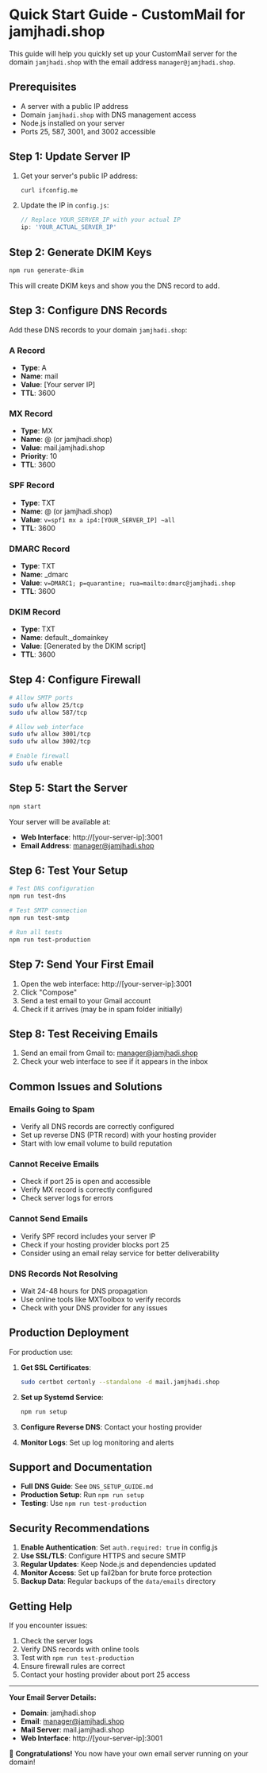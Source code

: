 # Quick Start Guide - CustomMail for jamjhadi.shop

This guide will help you quickly set up your CustomMail server for the domain `jamjhadi.shop` with the email address `manager@jamjhadi.shop`.

## Prerequisites

- A server with a public IP address
- Domain `jamjhadi.shop` with DNS management access
- Node.js installed on your server
- Ports 25, 587, 3001, and 3002 accessible

## Step 1: Update Server IP

1. Get your server's public IP address:
   ```bash
   curl ifconfig.me
   ```

2. Update the IP in `config.js`:
   ```javascript
   // Replace YOUR_SERVER_IP with your actual IP
   ip: 'YOUR_ACTUAL_SERVER_IP'
   ```

## Step 2: Generate DKIM Keys

```bash
npm run generate-dkim
```

This will create DKIM keys and show you the DNS record to add.

## Step 3: Configure DNS Records

Add these DNS records to your domain `jamjhadi.shop`:

### A Record
- **Type**: A
- **Name**: mail
- **Value**: [Your server IP]
- **TTL**: 3600

### MX Record
- **Type**: MX
- **Name**: @ (or jamjhadi.shop)
- **Value**: mail.jamjhadi.shop
- **Priority**: 10
- **TTL**: 3600

### SPF Record
- **Type**: TXT
- **Name**: @ (or jamjhadi.shop)
- **Value**: `v=spf1 mx a ip4:[YOUR_SERVER_IP] ~all`
- **TTL**: 3600

### DMARC Record
- **Type**: TXT
- **Name**: _dmarc
- **Value**: `v=DMARC1; p=quarantine; rua=mailto:dmarc@jamjhadi.shop`
- **TTL**: 3600

### DKIM Record
- **Type**: TXT
- **Name**: default._domainkey
- **Value**: [Generated by the DKIM script]
- **TTL**: 3600

## Step 4: Configure Firewall

```bash
# Allow SMTP ports
sudo ufw allow 25/tcp
sudo ufw allow 587/tcp

# Allow web interface
sudo ufw allow 3001/tcp
sudo ufw allow 3002/tcp

# Enable firewall
sudo ufw enable
```

## Step 5: Start the Server

```bash
npm start
```

Your server will be available at:
- **Web Interface**: http://[your-server-ip]:3001
- **Email Address**: manager@jamjhadi.shop

## Step 6: Test Your Setup

```bash
# Test DNS configuration
npm run test-dns

# Test SMTP connection
npm run test-smtp

# Run all tests
npm run test-production
```

## Step 7: Send Your First Email

1. Open the web interface: http://[your-server-ip]:3001
2. Click "Compose"
3. Send a test email to your Gmail account
4. Check if it arrives (may be in spam folder initially)

## Step 8: Test Receiving Emails

1. Send an email from Gmail to: manager@jamjhadi.shop
2. Check your web interface to see if it appears in the inbox

## Common Issues and Solutions

### Emails Going to Spam
- Verify all DNS records are correctly configured
- Set up reverse DNS (PTR record) with your hosting provider
- Start with low email volume to build reputation

### Cannot Receive Emails
- Check if port 25 is open and accessible
- Verify MX record is correctly configured
- Check server logs for errors

### Cannot Send Emails
- Verify SPF record includes your server IP
- Check if your hosting provider blocks port 25
- Consider using an email relay service for better deliverability

### DNS Records Not Resolving
- Wait 24-48 hours for DNS propagation
- Use online tools like MXToolbox to verify records
- Check with your DNS provider for any issues

## Production Deployment

For production use:

1. **Get SSL Certificates**:
   ```bash
   sudo certbot certonly --standalone -d mail.jamjhadi.shop
   ```

2. **Set up Systemd Service**:
   ```bash
   npm run setup
   ```

3. **Configure Reverse DNS**: Contact your hosting provider

4. **Monitor Logs**: Set up log monitoring and alerts

## Support and Documentation

- **Full DNS Guide**: See `DNS_SETUP_GUIDE.md`
- **Production Setup**: Run `npm run setup`
- **Testing**: Use `npm run test-production`

## Security Recommendations

1. **Enable Authentication**: Set `auth.required: true` in config.js
2. **Use SSL/TLS**: Configure HTTPS and secure SMTP
3. **Regular Updates**: Keep Node.js and dependencies updated
4. **Monitor Access**: Set up fail2ban for brute force protection
5. **Backup Data**: Regular backups of the `data/emails` directory

## Getting Help

If you encounter issues:

1. Check the server logs
2. Verify DNS records with online tools
3. Test with `npm run test-production`
4. Ensure firewall rules are correct
5. Contact your hosting provider about port 25 access

---

**Your Email Server Details:**
- **Domain**: jamjhadi.shop
- **Email**: manager@jamjhadi.shop
- **Mail Server**: mail.jamjhadi.shop
- **Web Interface**: http://[your-server-ip]:3001

🎉 **Congratulations!** You now have your own email server running on your domain!